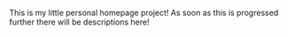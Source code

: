 This is my little personal homepage project! As soon as this is progressed further there will be descriptions here!